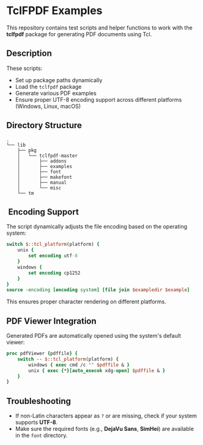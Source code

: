 # TclFPDF Examples

This repository contains test scripts and helper functions to work with the **tclfpdf** package for generating PDF documents using Tcl.

##  Description
These scripts:
- Set up package paths dynamically
- Load the `tclfpdf` package
- Generate various PDF examples
- Ensure proper UTF-8 encoding support across different platforms (Windows, Linux, macOS)

##  Directory Structure
```
.
└── lib
    ├── pkg
    │   └── tclfpdf-master
    │       ├── addons
    │       ├── examples
    │       ├── font
    │       ├── makefont
    │       ├── manual
    │       └── misc
    └── tm

```


## ️ Encoding Support
The script dynamically adjusts the file encoding based on the operating system:
```tcl
switch $::tcl_platform(platform) {
    unix {
        set encoding utf-8
    }
    windows {
        set encoding cp1252
    }
}
source -encoding [encoding system] [file join $exampledir $example]
```
This ensures proper character rendering on different platforms.

##  PDF Viewer Integration
Generated PDFs are automatically opened using the system's default viewer:
```tcl
proc pdfViewer {pdffile} {
    switch -- $::tcl_platform(platform) {
        windows { exec cmd /c "" $pdffile & }
        unix { exec {*}[auto_execok xdg-open] $pdffile & }
    }
}
```

##  Troubleshooting
- If non-Latin characters appear as `?` or are missing, check if your system supports **UTF-8**.
- Make sure the required fonts (e.g., **DejaVu Sans**, **SimHei**) are available in the `font` directory.



